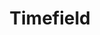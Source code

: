 ---
layout: pattern.njk
key: timefield-legacy_de
title: Timefield
parent: components-legacy_de
image: legacy/overview/timefield.webp
keywords: 
order: 300
---